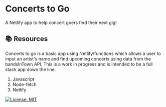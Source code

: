 # Concerts to Go 
A Netlify app to help concert goers find their next gig!


## 📚 Resources

Concerts to go is a basic app using Netlify/functions which allows a user to input an artist's name and find upcoming concerts using data from the bandsInTown API. This is a work in progress and is intended to be a full stack app down the line.


1. Javascript
2. Node-fetch
3. Netlify

[![License: MIT](https://img.shields.io/badge/license-MIT-blue.svg)](./Licenses/mit)
